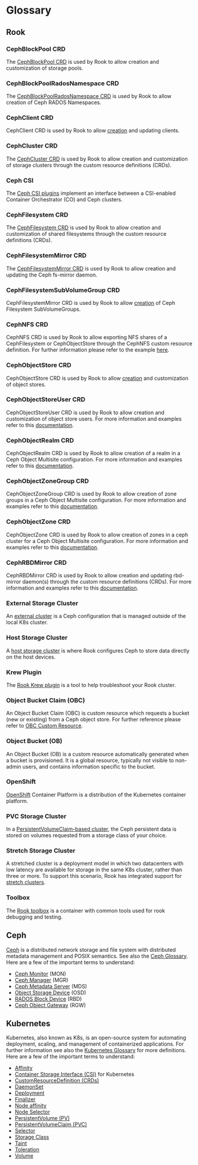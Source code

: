 # Glossary

## Rook

### CephBlockPool CRD

The [CephBlockPool CRD](../CRDs/Block-Storage/ceph-block-pool-crd.md) is used by Rook to allow creation and customization of storage pools.

### CephBlockPoolRadosNamespace CRD

The [CephBlockPoolRadosNamespace CRD](../CRDs/Block-Storage/ceph-block-pool-rados-namespace-crd.md) is used by Rook to allow creation of Ceph RADOS Namespaces.

### CephClient CRD

CephClient CRD is used by Rook to allow [creation](https://docs.koor.tech/docs/latest/CRDs/ceph-client-crd/) and updating clients.

### CephCluster CRD

The [CephCluster CRD](../CRDs/Cluster/ceph-cluster-crd.md) is used by Rook to allow creation and customization of storage clusters through the custom resource definitions (CRDs).

### Ceph CSI

The [Ceph CSI plugins](../Storage-Configuration/Ceph-CSI/ceph-csi-drivers.md) implement an interface between a CSI-enabled Container Orchestrator (CO) and Ceph clusters.

### CephFilesystem CRD

The [CephFilesystem CRD](../CRDs/Shared-Filesystem/ceph-filesystem-crd.md) is used by Rook to allow creation and customization of shared filesystems through the custom resource definitions (CRDs).

### CephFilesystemMirror CRD

The [CephFilesystemMirror CRD](../CRDs/Shared-Filesystem/ceph-fs-mirror-crd.md) is used by Rook to allow creation and updating the Ceph fs-mirror daemon.

### CephFilesystemSubVolumeGroup CRD

CephFilesystemMirror CRD is used by Rook to allow [creation](../CRDs/Shared-Filesystem/ceph-fs-subvolumegroup-crd.md) of Ceph Filesystem SubVolumeGroups.

### CephNFS CRD

CephNFS CRD is used by Rook to allow exporting NFS shares of a CephFilesystem or CephObjectStore through the CephNFS custom resource definition. For further information please refer to the example [here](https://docs.koor.tech/docs/latest/CRDs/ceph-nfs-crd/#example).

### CephObjectStore CRD

CephObjectStore CRD is used by Rook to allow [creation](https://docs.koor.tech/docs/latest/CRDs/Object-Storage/ceph-object-store-crd/#example) and customization of object stores.

### CephObjectStoreUser CRD

CephObjectStoreUser CRD is used by Rook to allow creation and customization of object store users. For more information and examples refer to this [documentation](../CRDs/Object-Storage/ceph-object-store-user-crd.md).

### CephObjectRealm CRD

CephObjectRealm CRD is used by Rook to allow creation of a realm in a Ceph Object Multisite configuration. For more information and examples refer to this [documentation](../CRDs/Object-Storage/ceph-object-realm-crd.md).

### CephObjectZoneGroup CRD

CephObjectZoneGroup CRD is used by Rook to allow creation of zone groups in a Ceph Object Multisite configuration. For more information and examples refer to this [documentation](../CRDs/Object-Storage/ceph-object-zonegroup-crd.md).

### CephObjectZone CRD

CephObjectZone CRD is used by Rook to allow creation of zones in a ceph cluster for a Ceph Object Multisite configuration. For more information and examples refer to this [documentation](../CRDs/Object-Storage/ceph-object-zone-crd.md).

### CephRBDMirror CRD

CephRBDMirror CRD is used by Rook to allow creation and updating rbd-mirror daemon(s) through the custom resource definitions (CRDs). For more information and examples refer to this [documentation](../CRDs/Block-Storage/ceph-rbd-mirror-crd.md).

### External Storage Cluster

An [external cluster](../CRDs/Cluster/external-cluster.md) is a Ceph configuration that is managed outside of the local K8s cluster.

### Host Storage Cluster

A [host storage cluster](../CRDs/Cluster/host-cluster.md) is where Rook configures Ceph to store data directly on the host devices.

### Krew Plugin

The [Rook Krew plugin](../Troubleshooting/krew-plugin.md) is a tool to help troubleshoot your Rook cluster.

### Object Bucket Claim (OBC)

An Object Bucket Claim (OBC) is custom resource which requests a bucket (new or existing) from a Ceph object store. For further reference please refer to [OBC Custom Resource](../Storage-Configuration/Object-Storage-RGW/ceph-object-bucket-claim.md).

### Object Bucket (OB)

An Object Bucket (OB) is a custom resource automatically generated when a bucket is provisioned. It is a global resource, typically not visible to non-admin users, and contains information specific to the bucket.

### OpenShift

[OpenShift](https://www.redhat.com/en/technologies/cloud-computing/openshift/container-platform) Container Platform is a distribution of the Kubernetes container platform.

### PVC Storage Cluster

In a [PersistentVolumeClaim-based cluster](../CRDs/Cluster/pvc-cluster.md), the Ceph persistent data is stored on volumes requested from a storage class of your choice.

### Stretch Storage Cluster

A stretched cluster is a deployment model in which two datacenters with low latency are available for storage in the same K8s cluster, rather than three or more. To support this scenario, Rook has integrated support for [stretch clusters](../CRDs/Cluster/stretch-cluster.md).

### Toolbox

The [Rook toolbox](../Troubleshooting/ceph-toolbox.md) is a container with common tools used for rook debugging and testing.

## Ceph

[Ceph](https://docs.ceph.com/en/latest/) is a distributed network storage and file system with distributed metadata management and POSIX semantics. See also the [Ceph Glossary](https://docs.ceph.com/en/latest/glossary/). Here are a few of the important terms to understand:

* [Ceph Monitor](https://docs.ceph.com/en/latest/glossary/#term-Ceph-Monitor) (MON)
* [Ceph Manager](https://docs.ceph.com/en/latest/glossary/#term-Ceph-Manager) (MGR)
* [Ceph Metadata Server](https://docs.ceph.com/en/latest/glossary/#term-MDS) (MDS)
* [Object Storage Device](https://docs.ceph.com/en/latest/glossary/#term-OSD) (OSD)
* [RADOS Block Device](https://docs.ceph.com/en/latest/glossary/#term-Ceph-Block-Device) (RBD)
* [Ceph Object Gateway](https://docs.ceph.com/en/latest/glossary/#term-Ceph-Object-Gateway) (RGW)

## Kubernetes

Kubernetes, also known as K8s, is an open-source system for automating deployment, scaling, and management of containerized applications. For further information see also the [Kubernetes Glossary](https://kubernetes.io/docs/reference/glossary) for more definitions. Here are a few of the important terms to understand:

* [Affinity](https://kubernetes.io/docs/reference/glossary/?all=true#term-affinity)
* [Container Storage Interface (CSI)](https://kubernetes.io/docs/reference/glossary/?all=true#term-csi) for Kubernetes
* [CustomResourceDefinition (CRDs)](https://kubernetes.io/docs/reference/glossary/?all=true#term-CustomResourceDefinition)
* [DaemonSet](https://kubernetes.io/docs/reference/glossary/?all=true#term-daemonset)
* [Deployment](https://kubernetes.io/docs/reference/glossary/?all=true#term-deployment)
* [Finalizer](https://kubernetes.io/docs/reference/glossary/?all=true#term-finalizer)
* [Node affinity](https://kubernetes.io/docs/tasks/configure-pod-container/assign-pods-nodes-using-node-affinity/)
* [Node Selector](https://kubernetes.io/docs/concepts/scheduling-eviction/assign-pod-node/#nodeselector)
* [PersistentVolume (PV)](https://kubernetes.io/docs/reference/glossary/?all=true#term-persistent-volume)
* [PersistentVolumeClaim (PVC)](https://kubernetes.io/docs/reference/glossary/?all=true#term-persistent-volume-claim)
* [Selector](https://kubernetes.io/docs/reference/glossary/?all=true#term-selector)
* [Storage Class](https://kubernetes.io/docs/reference/glossary/?all=true#term-storageclass)
* [Taint](https://kubernetes.io/docs/reference/glossary/?all=true#term-taint)
* [Toleration](https://kubernetes.io/docs/reference/glossary/?all=true#term-toleration)
* [Volume](https://kubernetes.io/docs/reference/glossary/?all=true#term-volume)
